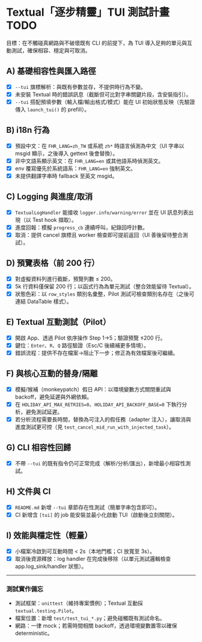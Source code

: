 # Textual「逐步精靈」TUI 測試計畫 TODO

目標：在不觸碰真網路與不破壞既有 CLI 的前提下，為 TUI 導入足夠的單元與互動測試，確保相容、穩定與可取消。

## A) 基礎相容性與匯入路徑
- [x] `--tui` 旗標解析：與既有參數並存，不提供時行為不變。
- [x] 未安裝 Textual 時的錯誤訊息（截斷但可比對字串關鍵片段，含安裝指引）。
- [x] `--tui` 搭配預填參數（輸入檔/輸出格式/模式）能在 UI 初始狀態反映（先驗證傳入 `launch_tui()` 的 prefill）。

## B) i18n 行為
- [x] 預設中文：在 `FHR_LANG=zh_TW` 或系統 `zh*` 時語言偵測為中文（UI 字串以 msgid 顯示，之後導入 gettext 後會替換）。
- [x] 非中文語系顯示英文：在 `FHR_LANG=en` 或其他語系時偵測英文。
- [x] env 覆寫優先於系統語系：`FHR_LANG=en` 強制英文。
- [x] 未提供翻譯字串時 fallback 至英文 msgid。

## C) Logging 與進度/取消
- [x] `TextualLogHandler` 能接收 `logger.info/warning/error` 並在 UI 訊息列表出現（以 Test hook 擷取）。
- [x] 進度回報：模擬 `progress_cb` 連續呼叫，紀錄回呼計數。
- [x] 取消：提供 cancel 旗標且 worker 檢查即可提前返回（UI 善後留待整合測試）。

## D) 預覽表格（前 200 行）
- [x] 對虛擬資料列進行截斷，預覽列數 ≤ 200。
- [x] 5k 行資料僅保留 200 行；以函式行為為單元測試（整合效能留待 Textual）。
- [x] 狀態色彩：以 `row_styles` 類別名彙整，Pilot 測試可檢查類別名存在（之後可連結 DataTable 樣式）。

## E) Textual 互動測試（Pilot）
- [x] 開啟 App、透過 Pilot 依序操作 Step 1→5；驗證預覽 ≤200 行。
- [x] 鍵位：`Enter`、`R`、`Q` 路徑驗證（Esc/C 後續補更多情境）。
- [x] 錯誤流程：提供不存在檔案→阻止下一步；修正為有效檔案後可繼續。

## F) 與核心互動的替身/隔離
 - [x] 模擬/猴補（monkeypatch）假日 API：以環境變數方式關閉重試與 backoff，避免延遲與外網依賴。
 - [x] 在 `HOLIDAY_API_MAX_RETRIES=0`、`HOLIDAY_API_BACKOFF_BASE=0` 下執行分析，避免測試延遲。
 - [x] 若分析流程需要長時間，替換為可注入的假任務（adapter 注入），讓取消與進度測試更可控（見 `test_cancel_mid_run_with_injected_task`）。

## G) CLI 相容性回歸
- [x] 不帶 `--tui` 的既有指令仍可正常完成（解析/分析/匯出），新增最小相容性測試。

## H) 文件與 CI
- [x] `README.md` 新增 `--tui` 章節存在性測試（簡單字串包含即可）。
- [x] CI 新增含 `[tui]` 的 job 能安裝並最小化啟動 TUI（啟動後立刻關閉）。

## I) 效能與穩定性（輕量）
 - [x] 小檔案冷啟到可互動時間 < 2s（本地門檻；CI 放寬至 3s）。
- [x] 取消後資源釋放：log handler 在完成後移除（以單元測試邏輯檢查 app.log_sink/handler 狀態）。

---

### 測試實作備忘
- 測試框架：`unittest`（維持專案慣例）；Textual 互動採 `textual.testing.Pilot`。
- 檔案位置：新增 `test/test_tui_*.py`；避免碰觸既有測試命名。
- 網路：一律 mock；若需時間相關 backoff，透過環境變數置零以確保 deterministic。
